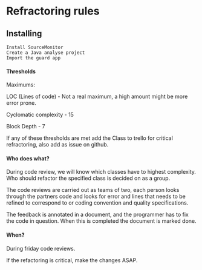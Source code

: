 # Refractoring rules

## Installing
    Install SourceMonitor
    Create a Java analyse project
    Import the guard app
		
#### Thresholds
Maximums:

LOC (Lines of code) - Not a real maximum, a high amount might be more error prone.

Cyclomatic complexity - 15

Block Depth - 7

If any of these thresholds are met add the Class to trello for critical refractoring, also add as issue on github.

#### Who does what?

During code review, we will know which classes have to highest complexity. Who should refactor the specified class is decided on as a group. 

The code reviews are carried out as teams of two, each person looks through the partners code and looks for error and lines that needs to be refined to correspond to or coding convention and quality specifications.

The feedback is annotated in a document, and the programmer has to fix the code in question.
When this is completed the document is marked done. 

#### When?

During friday code reviews. 

If the refactoring is critical, make the changes ASAP.
